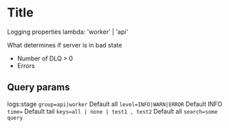 # Title

Logging properties
lambda: 'worker' | 'api'

What determines if server is in bad state

- Number of DLQ > 0
- Errors

## Query params

logs:stage
`group=api|worker` Default all
`level=INFO|WARN|ERROR` Default INFO
`time=` Default tail
`keys=all | none | test1 , test2` Default all
`search=some query`
